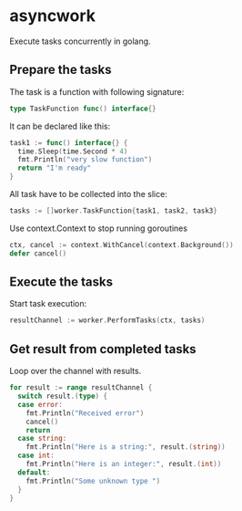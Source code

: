# asyncwork
Execute tasks concurrently in golang.

## Prepare the tasks
The task is a function with following signature:
```go
type TaskFunction func() interface{}
```

It can be declared like this:
```go
task1 := func() interface{} {
  time.Sleep(time.Second * 4)
  fmt.Println("very slow function")
  return "I'm ready"
}
```

All task have to be collected into the slice:
```go
tasks := []worker.TaskFunction{task1, task2, task3}
```

Use context.Context to stop running goroutines
```go
ctx, cancel := context.WithCancel(context.Background())
defer cancel()
```

## Execute the tasks
Start task execution:
```go
resultChannel := worker.PerformTasks(ctx, tasks)
```

## Get result from completed tasks
Loop over the channel with results.
```go
for result := range resultChannel {
  switch result.(type) {
  case error:
    fmt.Println("Received error")
    cancel()
    return
  case string:
    fmt.Println("Here is a string:", result.(string))
  case int:
    fmt.Println("Here is an integer:", result.(int))
  default:
    fmt.Println("Some unknown type ")
  }
}
```
